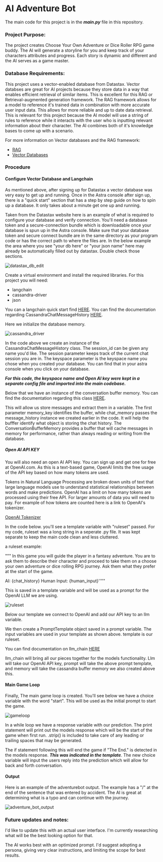 # AI Adventure Bot

The main code for this project is in the ***main.py*** file in this repository.

### Project Purpose:

The project creates Choose Your Own Adventure or Dice Roller RPG game buddy. The AI will generate a storyline for you and keep track of your characters attributes and progress. Each story is dynamic and different and the AI serves as a game master.

### Database Requirements:

This project uses a vector-enabled database from Datastax. Vector databses are great for AI projects because they store data in a way that enables efficient retrieval of similar items. This is excellent for this RAG or Retrieval-augmented generation framework. The RAG framework allows for a model to reference it's trained data in combination with more accurate user input data. 
This allows for more reliable and up to date data retrieval. This is relevant for this project because the AI model will use a string of rules to reference while it interacts with the user who is inputting relevant information about their character. The AI combines both of it's knowledge bases to come up with a scenario. 

For more information on Vector databases and the RAG framework:

* [RAG](https://research.ibm.com/blog/retrieval-augmented-generation-RAG)
* [Vector Databases](https://www.pinecone.io/learn/vector-database/)

### Procedure

#### Configure Vector Database and Langchain
As mentioned above, after signing up for Datastax a vector database was very easy to get up and running. Once in the Astra console after sign up, there is a "quick start" section that has a step by step guide on how to spin up a database. It only takes about a minute get one up and running.

Taken from the Datastax website here is an example of what is required to configure your database and verify connection. You'll need a database token and a secure-connection bundle which is downloadable once your database is spun up in the Astra console. Make sure that your database token and secure connect bundle are in the same directory as your program code or has the correct path to where the files are. In the below example the area where you see "your db here" or "your json name" here may already be automatically filled out by datastax. Double check those sections.

![datastax_db_edit](https://github.com/SamvsP4K/ai_adveturebot/assets/110923091/5ce36dab-f395-4e09-b005-20fa078edc8e)

Create a virtual environment and install the required libraries. 
For this project you will need:
* langchain
* cassandra-driver
* json

You can a langchain quick start find [HERE](https://python.langchain.com/docs/get_started/quickstart).
You can find the documentation regarding CassandraChatMessageHistory [HERE](https://python.langchain.com/docs/integrations/memory/cassandra_chat_message_history).

Here we initialize the database memory.

![cassandra_driver](https://github.com/SamvsP4K/ai_adveturebot/assets/110923091/973194c8-bb41-45b1-9ae9-5b6353691adc)

In the code above we create an instance of the CassandraChatMessageHistory class. 
The session_id can be given any name you'd like. 
The session parameter keeps track of the current chat session you are in.
The keyspace parameter is the keyspace name you chose when you created your database. You can find that in your astra console when you click on your database.

***For this code, the keyspace name and Open AI key were kept in a separate config file and imported into the main codebase.***  

Below that we have an instance of the conversation buffer memory. You can find the documentation regarding this class [HERE](https://python.langchain.com/docs/modules/memory/types/buffer).

This will allow us store messages and extract them in a variable.
The first parameter memory_key identifies the buffer, while chat_memory passes the message_history instance we created earlier in the code. It will help the bufffer identify what object is storing the chat history. 
The ConversationBufferMemory provides a buffer that will cache messages in memory for performance, rather than always reading or writing from the database.

##### Open AI API KEY

You will also need an open AI API key. You can sign up and get one for free at OpenAI.com. 
As this is a text-based game, OpenAI limits the free usage of the API key based on how many tokens are used.

Tokens in Natural Language Processing are broken down units of text that large language models use to understand statistical relationships between words and make predictions. OpenAI has a limit on how many tokens are processed using their free API. For larger amounts of data you will need to pay.  For example of how tokens are counted here is a link to OpenAI's tokenizer. 

[OpenAI Tokenizer](https://platform.openai.com/tokenizer)

In the code below. you'll see a template variable with "ruleset" passed. For my code, ruleset was a long string in a seperate .py file. It was kept separate to keep the main code clean and less cluttered.

a ruleset example:

""" In this game you will guide the player in a fantasy adventure. You are to ask them to describe their character and proceed to take them on a choose your own adventure or dice rolling RPG journey. Ask them what they prefer at the start of the game.

AI: {chat_history}
Human Input: {human_input}''""

This is saved in a template variable and will be used as a prompt for the OpenAI LLM we are using.

![ruleset](https://github.com/SamvsP4K/ai_adveturebot/assets/110923091/55cd9589-9ff8-4c72-9790-476b783b1c75)


Below our template we connect to OpenAI and add our API key to an llm variable. 

We then create a PromptTemplate object saved in a prompt variable.
The input variables are used in your template as shown above. 
template is our ruleset.

You can find documentation on llm_chain [HERE](https://python.langchain.com/docs/modules/chains/foundational/llm_chain)

llm_chain will bring all our pieces together for the models functionality. 
Llm will take our OpenAI API key,
prompt will take the above prompt template, and
memory will take the cassandra buffer memory we also created above this.


#### Main Game Loop
Finally,
The main game loop is created. You'll see below we have a choice variable with the word "start". 
This will be used as the initial prompt to start the game.

![gameloop](https://github.com/SamvsP4K/ai_adveturebot/assets/110923091/f4c78af2-3625-4802-acbd-5187e00b6f19)

In a while loop we have a response variable with our prediction.
The print statement will print out the models response which will be the start of the game when first run. .strip() is included to take care of any leading or trailing spaces that may be generated.

The if statement following this will end the game if "The End." is detected in the models response. ***This was indicated in the template***.
The new choice variable will input the users reply into the prediction which will allow for back and forth conversation. 

#### Output

Here is an example of the adventurebot output. The example has a "/" at the end of the sentence that was entered by accident. 
The AI is great at determining what is a typo and can continue with the journey. 

![adventure_bot_output](https://github.com/SamvsP4K/AI_Adventurebot/assets/110923091/8cc22423-d9dd-473b-b803-19dddde2f525)


### Future updates and notes:

I'd like to update this with an actual user interface. I'm currently researching what will be the best looking option for that. 

The AI works best with an optimized prompt. I'd suggest adopting a persona, giving very clear instructions, and limiting the scope for best results.
